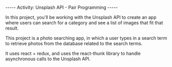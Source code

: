 ----- Activity: Unsplash API - Pair Programming -----

In this project, you'll be working with the Unsplash API to create an app where users can search for a category and see a list of images that fit that result.

This project is a photo searching app, in which a user types in a search term to retrieve photos from the database related to the search terms.

It uses react + redux, and uses the react-thunk library to handle asynchronous calls to the Unsplash API.